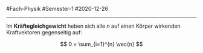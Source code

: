 #Fach-Physik  #Semester-1 #2020-12-26

---

Im **Kräftegleichgewicht** heben sich alle $n$ auf einen Körper wirkenden Kraftvektoren gegenseitig auf:

$$
0 = \sum_{i=1}^{n} \vec{n}
$$